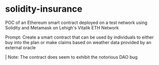 # solidity-insurance

POC of an Ethereum smart contract deployed on a test network using Solidity and Metamask on Lehigh's Vitalik ETH Network

Prompt: Create a smart contract that can be used by individuals to either buy into the plan or make claims based on weather data provided by an external oracle

| Note: The contract does seem to exhibit the notorious DAO bug
